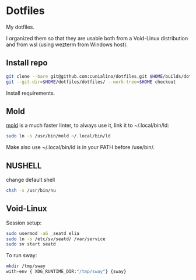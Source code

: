 # Dotfiles

My dotfiles.

I organized them so that they are usable both from a Void-Linux distribution and from wsl (using wezterm from Windows host).

## Install repo 

```bash
git clone --bare git@github.com:cunialino/dotfiles.git $HOME/builds/dotfiles
git --git-dir=$HOME/dotfiles/dotfiles/ --work-tree=$HOME checkout
```

Install requirements.

## Mold

[mold](https://github.com/rui314/mold) is a much faster linter, to always use it, link it to ~/.local/bin/ld:
```bash
sudo ln -s /usr/bin/mold ~/.local/bin/ld
```

Make also use ~/.local/bin/ld is in your PATH before /use/bin/.

## NUSHELL

change default shell
```bash
chsh -s /usr/bin/nu
```

## Void-Linux

Session setup:
```bash
sudo usermod -aG _seatd elia
sudo ln -s /etc/sv/seatd/ /var/service
sudo sv start seatd
```

To run sway:
```bash
mkdir /tmp/sway
with-env { XDG_RUNTIME_DIR:"/tmp/sway"} {sway}
```
